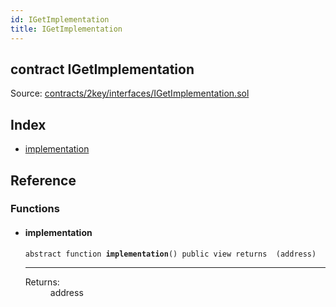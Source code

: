 ```yaml
---
id: IGetImplementation
title: IGetImplementation
---
```


<div class="contract-doc"><div class="contract"><h2 class="contract-header"><span class="contract-kind">contract</span> IGetImplementation</h2><div class="source">Source: <a href="https://github.com/2keynet/web3-alpha/blob/v0.0.3/contracts/2key/interfaces/IGetImplementation.sol" target="_blank">contracts/2key/interfaces/IGetImplementation.sol</a></div></div><div class="index"><h2>Index</h2><ul><li><a href="IGetImplementation.html#implementation">implementation</a></li></ul></div><div class="reference"><h2>Reference</h2><div class="functions"><h3>Functions</h3><ul><li><div class="item function"><span id="implementation" class="anchor-marker"></span><h4 class="name">implementation</h4><div class="body"><code class="signature"><span>abstract </span>function <strong>implementation</strong><span>() </span><span>public </span><span>view </span><span>returns  (address) </span></code><hr/><dl><dt><span class="label-return">Returns:</span></dt><dd>address</dd></dl></div></div></li></ul></div></div></div>
